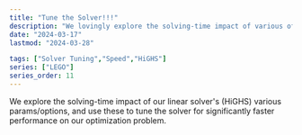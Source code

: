 ```yaml
---
title: "Tune the Solver!!!"
description: "We lovingly explore the solving-time impact of various of our linear solver's (HiGHS) options, tuning the solver for significantly faster performance on our optimization problem."
date: "2024-03-17"
lastmod: "2024-03-28"

tags: ["Solver Tuning","Speed","HiGHS"]
series: ["LEGO"]
series_order: 11
---
```


We explore the solving-time impact of our linear solver's (HiGHS) various params/options, and use these to tune the solver for significantly faster performance on our optimization problem.
